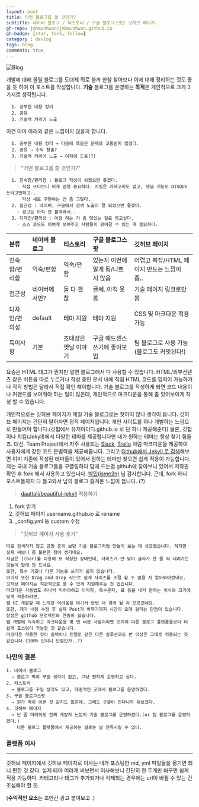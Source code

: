 ```yaml
---
layout: post
title: 어떤 블로그를 쓸 것인가?
subtitle: 네이버 블로그 / 티스토리 / 구글 블로그스팟/ 깃허브 페이지
gh-repo: jmhmunhwan/jmhmunhwan.github.io
gh-badge: [star, fork, follow]
category : devlog
tags: blog
comments: true
---
```


![Blog](https://t1.daumcdn.net/cfile/tistory/22498D3353DE517715)

개발에 대해 올릴 블로그를 도대체 뭐로 쓸까 한참 찾아보다 이에 대해 정리하는 것도 좋을 듯 하여 이 포스트를 작성합니다.
**기술** 블로그를 운영하는 **목적**은 개인적으로 크게 3가지로 생각됩니다.
```
  1. 공부한 내용 정리
  2. 공유
  3. 기술적 커리어 노출
```
이건 아마 아래와 같은 느낌이지 않을까 합니다.
```
  1. 공부한 내용 정리 → 다음에 똑같은 문제로 고통받지 않겠다.
  2. 공유 → 수익 창출?
  3. 기술적 커리어 노출 → 이직에 도움(?)
```

>"어떤 블로그를 쓸 것인가?"
```
  1. 친숙함/편리함 : 블로그 작성이 쉬웠으면 좋겠다. 
    - 직접 쓰다보니 이게 엄청 중요하다. 지킬은 카테고리도 없고, 댓글 기능도 DISQUS 쓰라고만하고..
      막상 새로 구현하는 건 좀 그렇다.
  2. 접근성 : 네이버, 구글에서 검색 노출이 잘 되었으면 좋겠다.
    - 광고는 아직 안 붙여봐서..
  3. 디자인/편의성 : 이왕 하는 거 좀 멋있는 걸로 하고싶다. 
    - 소스 코드도 이쁘게 보여주고 사람들이 긁어갈 수 있는 게 필요하다.
```

|분류| 네이버 블로그 | 티스토리 | 구글 블로그스팟 | 깃허브 페이지 |
|:--- | :--- |:--- | :--- | :--- |
|친숙함/편리함| 익숙/편함 | 익숙/편함 | 있는지 이번에 알게 됨/나쁘지 않음 | 어렵고 복잡/HTML 페이지 만드는 느낌이 좀.. |
|접근성| 네이버에서만? | 둘 다 괜찮 | 글쎄..아직 못 봄 | 기술 페이지 링크로만 봄 |
|디자인/편의성| default | 테마 지원 | 테마 지원 | CSS 및 마크다운 적용 가능 |
|특이사항| 기본 | 초대장은 옛날 이야기 | 구글 애드센스 쓰기에 좋아보임 | 팀 블로그로 사용 가능(블로그도 커밋된다!) |

요즘은 HTML 태그가 뭔지만 알면 블로그에서 다 사용할 수 있습니다. HTML/외부컨텐츠 같은 버튼을 따로 누르거나 작성 중인 문서 내에 직접 HTML 코드를 입력이 가능하거나 각각 방법은 달라서 직접 확인 해야합니다. 기술 블로그를 작성하게 되면 코드 내용이나 커맨드를 보여줘야 하는 일이 많은데, 개인적으로 마크다운을 통해 좀 있어보이게 작성 할 수 있습니다. 

개인적으로는 깃허브 페이지가 제일 기술 블로그로는 핫하지 않나 생각이 듭니다. 깃허브 페이지는 간단히 말하자면 정적 페이지입니다. 개인 사이트를 하나 개발하는 느낌으로 만들어야 합니다.(깃헙에서 유저아이디.github.io 로 단 하나 제공해준다) 물론, 깃헙이나 지킬(Jekyll)에서 다양한 테마를 제공합니다만 내가 원하는 테마는 항상 찾기 힘들죠. 대신, Team Project에서 자주 사용되는 [Slack](https://slack.com/), [Trello](https://trello.com/) 처럼 마크다운을 제공하여 사용자에게 강한 코드 분별력을 제공해줍니다. 그리고 [Github에서 Jekyll 로 검색](https://github.com/topics/jekyll-theme)해보면 이미 기존에 작성된 테마들이 있어서 원하는 테마만 찾으면 쉽게 적용이 가능합니다. 저는 국내 기술 블로그들을 구글링하다 맘에 드는걸 github에 찾아보니 있어서 저작권 확인 후 fork 해서 사용하고 있습니다. [박민(isme2n)](https://isme2n.github.io) 님 감사합니다. 근데, fork 하니 포스트들까지 다 들고와서 남의 블로그 훔쳐온 느낌이 듭니다..(?)

>[daattali/beautiful-jekyll](https://github.com/daattali/beautiful-jekyll) 적용하기
  1. fork 받기
  2. 깃허브 페이지 username.github.io 로 rename
  3. _config.yml 등 custom 수정
 
>"깃허브 페이지 사용 후기"
```
따로 검색하지 않고 금방 흔히 보던 기술 블로그처럼 만들어 보는 데 성공했습니다. 하지만 실제 써보니 좀 불편한 점이 생기네요.
지금은 |(bar)를 이용해 표 작성한 상태인데, 사이즈가 안 맞아 글자가 한 줄 씩 내려가는 것들이 맘에 안 드네요.
또한, 특수 기호나 다른 기능을 쓰기가 쉽지 않습니다.
이미지 또한 Drag and Drop 식으로 쉽게 사이즈를 조절 할 수 없을 지 알아봐야겠네요.
깃허브 페이지는 직관적으로 쓸 수 있게 지원해주는 건 없습니다.
마크다운 사용법도 하나씩 익혀야하고 이미지, 특수문자, 표 등을 내가 원하는 위치와 크기에 맞게 적용하려면,
웹 UI 개발할 때 느끼던 어려움을 여기서 한번 더 겪게 될 지 모르겠네요.
또한, 제가 내용 수정 후 실제 Post가 바뀌기까지 시간이 오래 걸리는 단점이 있습니다.
장점은 github 프로젝트와 연동이 쉽습니다.
웹 개발에 익숙하고 마크다운을 몇 번 써본 사람이라면 오히려 다른 블로그 플랫폼들보다 더 쉽게 포스팅이 가능할 것 같습니다.
마크다운 적용한 것이 슬랙이나 트렐로 같은 다른 솔루션과도 반 이상은 그대로 적용되는 것 같습니다.(100% 안되니 단점인가..?)
```

### 나만의 결론
~~~
1. 네이버 블로그
  → 블로그 딱히 꾸밀 생각이 없고, 그냥 편하게 운영하고 싶다.
2. 티스토리
  → 블로그를 꾸밀 생각도 있고, 대중적인 곳에서 블로그를 운영하겠다.
3. 구글 블로그스팟
  → 뭔가 딱히 이쁜 것 같지도 않은데, 그래도 구글이 민다니까 해보겠다.
4. 깃허브 페이지
  → 난 좀 어려워도 진짜 개발자 느낌의 기술 블로그를 운영하겠다.(or 팀 블로그를 운영하겠다.)
    다른 블로그 플랫폼에서 제공하는 걸로는 날 만족시킬 수 없다.
~~~

### 플랫폼 이사
---
깃허브 페이지에서 깃허브 페이지로 이사는 내가 포스팅한 md, yml 파일들을 옮기면 되니 편한 것 같다.
실제 테마 여러개 써보면서 이사해보니 간단히 한 두개만 바꾸면 쉽게 적용 가능하다.
카테고리나 태그가 추가되거나 삭제되는 경우에는 url이 바뀔 수 있는 건 조심해야 할 듯.

(**수익적인 요소**는 조만간 광고 붙여보고 .)

